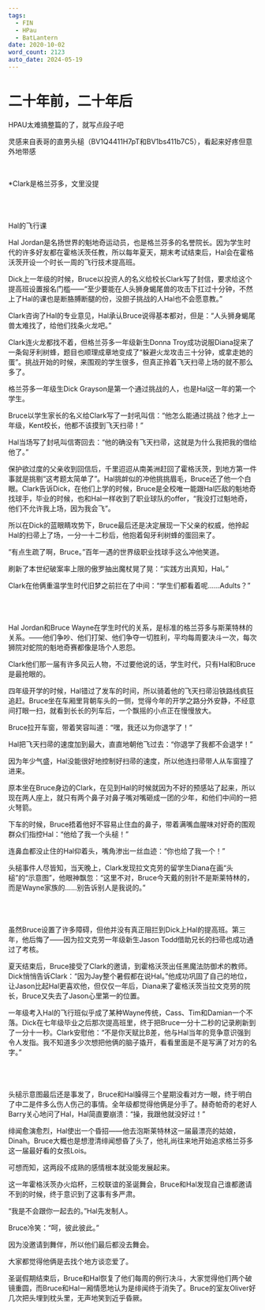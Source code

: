```yaml
---
tags:
  - FIN
  - HPau
  - BatLantern
date: 2020-10-02
word_count: 2123
auto_date: 2024-05-19
---
```


# 二十年前，二十年后

HPAU太难搞整篇的了，就写点段子吧

灵感来自表哥的直男头槌（BV1Q4411H7pT和BV1bs411b7C5），看起来好疼但意外地带感

<br>

*Clark是格兰芬多，文里没提

<br>

<br>
<br>
Hal的飞行课

Hal Jordan是名扬世界的魁地奇运动员，也是格兰芬多的名誉院长。因为学生时代的许多好友都在霍格沃茨任教，所以每年夏天，期末考试结束后，Hal会在霍格沃茨开设一个时长一周的飞行技术提高班。

Dick上一年级的时候，Bruce以投资人的名义给校长Clark写了封信，要求给这个提高班设置报名门槛——“至少要能在人头狮身蝎尾兽的攻击下扛过十分钟，不然上了Hal的课也是断胳膊断腿的份，没胆子挑战的人Hal也不会愿意教。”

Clark咨询了Hal的专业意见，Hal承认Bruce说得基本都对，但是：“人头狮身蝎尾兽太难找了，给他们找条火龙吧。”

Clark连火龙都找不着，但格兰芬多一年级新生Donna Troy成功说服Diana捉来了一条匈牙利树蜂，题目也顺理成章地变成了“躲避火龙攻击三十分钟，或拿走她的蛋”。挑战开始的时候，来围观的学生很多，但真正拎着飞天扫帚上场的就不那么多了。

格兰芬多一年级生Dick Grayson是第一个通过挑战的人，也是Hal这一年的第一个学生。

Bruce以学生家长的名义给Clark写了一封吼叫信：“他怎么能通过挑战？他才上一年级，Kent校长，他都不该摸到飞天扫帚！”

Hal当场写了封吼叫信寄回去：“他的确没有飞天扫帚，这就是为什么我把我的借给他了。”

保护欲过度的父亲收到回信后，千里迢迢从南美洲赶回了霍格沃茨，到地方第一件事就是挑剔“这考题太简单了”。Hal挑衅似的冲他挑挑眉毛，Bruce还了他一个白眼。Clark告诉Dick，在他们上学的时候，Bruce是全校唯一能跟Hal匹敌的魁地奇找球手，毕业的时候，也和Hal一样收到了职业球队的offer，“我没打过魁地奇，他们不允许我上场，因为我会飞”。

所以在Dick的蓝眼睛攻势下，Bruce最后还是决定展现一下父亲的权威，他拎起Hal的扫帚上了场，一分一十二秒后，他抱着匈牙利树蜂的蛋回来了。

“有点生疏了啊，Bruce。”百年一遇的世界级职业找球手这么冲他笑道。

刷新了本世纪破案率上限的傲罗抽出魔杖晃了晃：“实践方出真知，Hal。”

Clark在他俩重温学生时代旧梦之前拦在了中间：“学生们都看着呢……Adults？”

<br>

<br>
<br>
Hal Jordan和Bruce Wayne在学生时代的关系，是标准的格兰芬多与斯莱特林的关系。——他们争吵、他们打架、他们争夺一切胜利，平均每周要决斗一次，每次狮院对蛇院的魁地奇赛都像是场个人恩怨。

Clark他们那一届有许多风云人物，不过要他说的话，学生时代，只有Hal和Bruce是最抢眼的。

四年级开学的时候，Hal错过了发车的时间，所以骑着他的飞天扫帚沿铁路线疯狂追赶。Bruce坐在车厢里背朝车头的一侧，觉得今年的开学之路分外安静，不经意间打眼一扫，就看到长长的列车后，一个飘摇的小点正在慢慢放大。

Bruce拉开车窗，带着笑容叫道：“嘿，我还以为你退学了！”

Hal把飞天扫帚的速度加到最大，直直地朝他飞过去：“你退学了我都不会退学！”

因为年少气盛，Hal没能很好地控制好扫帚的速度，所以他连扫帚带人从车窗撞了进来。

原本坐在Bruce身边的Clark，在见到Hal的时候就因为不好的预感站了起来，所以现在两人座上，就只有两个鼻子对鼻子嘴对嘴砸成一团的少年，和他们中间的一把火弩箭。

下车的时候，Bruce捂着他好不容易止住血的鼻子，带着满嘴血腥味对好奇的围观群众们指控Hal：“他给了我一个头槌！”

连鼻血都没止住的Hal仰着头，嘴角渗出一丝血迹：“你也给了我一个！”

头槌事件人尽皆知，当天晚上，Clark发现拉文克劳的留学生Diana在画“头槌”的“示意图”，他眼神飘忽：“这里不对，Bruce今天戴的别针不是斯莱特林的，而是Wayne家族的……别告诉别人是我说的。”

<br>

<br>
<br>
虽然Bruce设置了许多障碍，但他并没有真正阻拦到Dick上Hal的提高班。第三年，他后悔了——因为拉文克劳一年级新生Jason Todd借助兄长的扫帚也成功通过了考核。

夏天结束后，Bruce接受了Clark的邀请，到霍格沃茨出任黑魔法防御术的教师。Dick悄悄告诉Clark：“因为Jay整个暑假都在说Hal。”他成功巩固了自己的地位，让Jason比起Hal更喜欢他，但仅仅一年后，Diana来了霍格沃茨当拉文克劳的院长，Bruce又失去了Jason心里第一的位置。

一年级考入Hal的飞行班似乎成了某种Wayne传统，Cass、Tim和Damian一个不落。Dick在七年级毕业之后那次提高班里，终于把Bruce一分十二秒的记录刷新到了一分十一秒。Clark安慰他：“不是你天赋比B差，他与Hal当年的竞争意识强到令人发指。我不知道多少次想把他俩的脑子撬开，看看里面是不是写满了对方的名字。”

<br>

<br>
<br>
头槌示意图最后还是事发了，Bruce和Hal臊得三个星期没看对方一眼，终于明白了中二是件多么伤人伤己的事情。全年级都觉得他俩是分手了。赫奇帕奇的老好人Barry关心地问了Hal，Hal简直要崩溃：“操，我跟他就没好过！”

绯闻愈演愈烈，Hal使出一个昏招——他去泡斯莱特林这一届最漂亮的姑娘，Dinah。Bruce大概也是想澄清绯闻想昏了头了，他礼尚往来地开始追求格兰芬多这一届最好看的女孩Lois。

可想而知，这两段不成熟的感情根本就没能发展起来。

这一年霍格沃茨办火焰杯，三校联谊的圣诞舞会，Bruce和Hal发现自己谁都邀请不到的时候，终于意识到了这事有多严肃。

“我是不会跟你一起去的。”Hal先发制人。

Bruce冷笑：“呵，彼此彼此。”

因为没邀请到舞伴，所以他们最后都没去舞会。

大家都觉得他俩是去找个地方谈恋爱了。

圣诞假期结束后，Bruce和Hal恢复了他们每周的例行决斗，大家觉得他们两个破镜重圆，而Bruce和Hal一厢情愿地认为是绯闻终于消失了。Bruce的室友Oliver好几次把头埋到枕头里，无声地笑到近乎昏厥。
